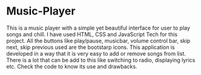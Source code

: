 # Music-Player
This is a music player with a simple yet beautiful interface for user to play songs and chill.
I have used HTML, CSS and JavaScript Tech for this project.
All the buttons like play/pause, musicbar, volume control bar, skip next, skip previous used are the bootstarp icons.
This application is developed in a way that it is very easy to add or remove songs from list.
There is a lot that can be add to this like switching to radio, displaying lyrics etc.
Check the code to know its use and drawbacks.
